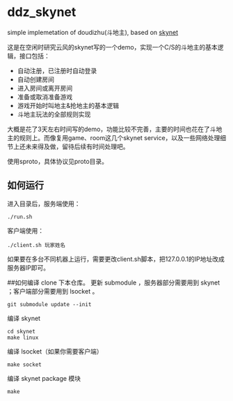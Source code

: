 # ddz_skynet
simple implemetation of doudizhu(斗地主), based on [skynet](https://github.com/cloudwu/skynet)

这是在空闲时研究云风的skynet写的一个demo，实现一个C/S的斗地主的基本逻辑，接口包括：
* 自动注册，已注册时自动登录
* 自动创建房间
* 进入房间或离开房间
* 准备或取消准备游戏
* 游戏开始时叫地主&抢地主的基本逻辑
* 斗地主玩法的全部规则实现

大概是花了3天左右时间写的demo，功能比较不完善，主要的时间也花在了斗地主的规则上。而像复用game、room这几个skynet service，以及一些网络处理细节上还未来得及做，留待后续有时间处理吧。

使用sproto，具体协议见proto目录。

## 如何运行
进入目录后，服务端使用：
```
./run.sh
```

客户端使用：
```
./client.sh 玩家姓名
```
如果要在多台不同机器上运行，需要更改client.sh脚本，把127.0.0.1的IP地址改成服务器IP即可。

##如何编译
clone 下本仓库。
更新 submodule ，服务器部分需要用到 skynet ；客户端部分需要用到 lsocket 。
```
git submodule update --init
```

编译 skynet
```
cd skynet
make linux
```

编译 lsocket（如果你需要客户端）
```
make socket
```

编译 skynet package 模块
```
make
```
